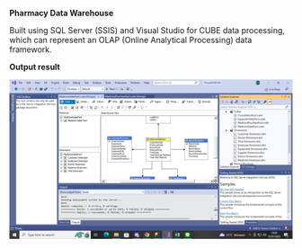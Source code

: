 **Pharmacy Data Warehouse**  

Built using SQL Server (SSIS) and Visual Studio for CUBE data processing, which can represent an OLAP (Online Analytical Processing) data framework.

**Output result**

![Star-schema in visual studio](Output%20cube%20with%20star%20schema.png)
